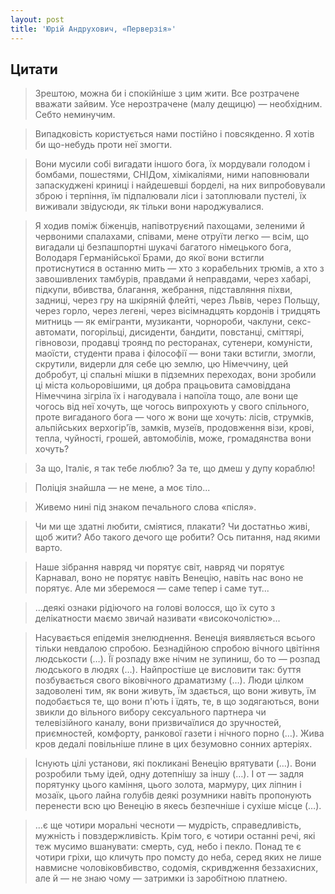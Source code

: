 ```yaml
---
layout: post
title: 'Юрій Андрухович, «Перверзія»'
---
```


## Цитати
>Зрештою, можна би і спокійніше з цим жити. Все розтрачене вважати зайвим. Усе нерозтрачене (малу дещицю) — необхідним. Себто неминучим.

>Випадковість користується нами постійно і повсякденно. Я хотів би що-небудь проти неї змогти.

>Вони мусили собі вигадати іншого бога, їх мордували голодом і бомбами, пошестями, СНІДом, хімікаліями, ними наповнювали запаскуджені криниці і найдешевші борделі, на них випробовували зброю і терпіння, їм підпалювали ліси і затоплювали пустелі, їх виживали звідусюди, як тільки вони народжувалися.

>Я ходив поміж біженців, напівотруєний пахощами, зеленими й червоними спалахами, співами, мене отруїти легко — всім, що вигадали ці безпашпортні шукачі багатого німецького бога, Володаря Германійської Брами, до якої вони встигли протиснутися в останню мить — хто з корабельних трюмів, а хто з завошивлених тамбурів, правдами й неправдами, через хабарі, підкупи, вбивства, благання, жебрання, підставляння піхви, задниці, через гру на шкіряній флейті, через Львів, через Польщу, через горло, через легені, через вісімнадцять кордонів і тридцять митниць — як емігранти, музиканти, чорнороби, чаклуни, секс-автомати, погорільці, дисиденти, бандити, повстанці, сміттярі, гівновози, продавці троянд по ресторанах, сутенери, комуністи, маоїсти, студенти права і філософії — вони таки встигли, змогли, скрутили, видерли для себе цю землю, цю Німеччину, цей добробут, ці спальні мішки в підземних переходах, вони зробили ці міста кольоровішими, ця добра працьовита самовіддана Німеччина зігріла їх і нагодувала і напоїла тощо, але вони ще чогось від неї хочуть, ще чогось випрохують у свого спільного, проте вигаданого бога — чого ж вони ще хочуть: лісів, струмків, альпійських верхогір'їв, замків, музеїв, продовження візи, крові, тепла, чуйності, грошей, автомобілів, може, громадянства вони хочуть?

>За що, Італіє, я так тебе люблю? За те, що дмеш у дупу кораблю!

>Поліція знайшла — не мене, а моє тіло...

>Живемо нині під знаком печального слова «після».

>Чи ми ще здатні любити, сміятися, плакати? Чи достатньо живі, щоб жити? Або такого дечого ще робити? Ось питання, над якими варто.

>Наше зібрання навряд чи порятує світ, навряд чи порятує Карнавал, воно не порятує навіть Венецію, навіть нас воно не порятує. Але ми зберемося — саме тепер і саме тут...

>...деякі ознаки рідіючого на голові волосся, що їх суто з делікатности маємо звичай називати «високочолістю»...

>Насувається епідемія знелюднення. Венеція виявляється всього тільки невдалою спробою. Безнадійною спробою вічного цвітіння людськости (…). Її розпаду вже нічим не зупиниш, бо то — розпад людського в людях (…). Найпростіше це висловити так: буття позбувається свого віковічного драматизму (…). Люди цілком задоволені тим, як вони живуть, їм здається, що вони живуть, їм подобається те, що вони п'ють і їдять, те, в що зодягаються, вони звикли до вільного вибору сексуального партнера чи телевізійного каналу, вони призвичаїлися до зручностей, приємностей, комфорту, ранкової газети і нічного порно (…). Жива кров дедалі повільніше плине в цих безумовно сонних артеріях.

>Існують цілі установи, які покликані Венецію врятувати (…). Вони розробили тьму ідей, одну дотепнішу за іншу (…). І от — задля порятунку цього каміння, цього золота, мармуру, цих ліпнин і мозаїк, цього лайна голубів деякі розумники навіть пропонують перенести всю цю Венецію в якесь безпечніше і сухіше місце (…).

>...є ще чотири моральні чесноти — мудрість, справедливість, мужність і повздержливість. Крім того, є чотири останні речі, які теж мусимо вшанувати: смерть, суд, небо і пекло. Понад те є чотири гріхи, що кличуть про помсту до неба, серед яких не лише навмисне чоловіковбивство, содомія, скривдження беззахисних, але й — не знаю чому — затримки із заробітною платнею.
